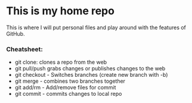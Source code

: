 # This is my home repo

This is where I will put personal files and play around with the features of GitHub.

### Cheatsheet:

- git clone: clones a repo from the web
- git pull/push grabs changes or publishes changes to the web
- git checkout - Switches branches (create new branch with -b)
- git merge - combines two branches together
- git add/rm - Add/remove files for commit
- git commit - commits changes to local repo

